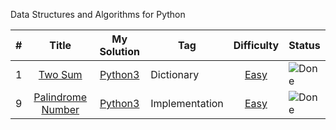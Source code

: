 Data Structures and Algorithms for Python

| # | Title | My Solution | Tag | Difficulty | Status |
| --- | :---: | :---: | --- | :---: | --- |
| 1 | [Two Sum](https://leetcode.com/problems/two-sum/) | [Python3](https://github.com/EuiseokJeongNZ/LeetCode/blob/master/1.%20Two%20Sum.py) | Dictionary | [Easy](https://leetcode.com/problemset/?difficulty=EASY&page=1) | ![Done](https://img.shields.io/badge/Done-brightgreen) |
| 9 | [Palindrome Number]([https://leetcode.com/problems/two-sum/]) | [Python3](https://github.com/EuiseokJeongNZ/LeetCode/blob/master/9.%20Palindrome%20Number.py) | Implementation | [Easy](https://leetcode.com/problems/palindrome-number/description/) | ![Done](https://img.shields.io/badge/Done-brightgreen) |
